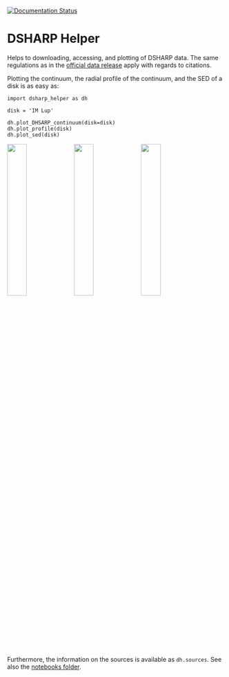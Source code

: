 [![Documentation Status](https://readthedocs.org/projects/dsharp-helper/badge/?version=latest)](https://dsharp-helper.readthedocs.io/en/latest/?badge=latest)

# DSHARP Helper

Helps to downloading, accessing, and plotting of DSHARP data. The same regulations as in the [official data release](https://almascience.eso.org/almadata/lp/DSHARP/) apply with regards to citations.

Plotting the continuum, the radial profile of the continuum, and the SED of a disk is as easy as:

    import dsharp_helper as dh

    disk = 'IM Lup'

    dh.plot_DHSARP_continuum(disk=disk)
    dh.plot_profile(disk)
    dh.plot_sed(disk)

<img width="30%" src=docs/source/notebooks/IMLup_cont.png>
<img width="30%" src=docs/source/notebooks/IMLup_prof.png>
<img width="30%" src=docs/source/notebooks/IMLup_sed.png>

<br />

Furthermore, the information on the sources is available as `dh.sources`. See also the [notebooks folder](docs/source/notebooks/).
